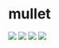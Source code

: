 # mullet

![](https://i.imgur.com/ZmFXTYM.png)
![](https://i.imgur.com/casjYy3.png)
![](https://i.imgur.com/YSbCy6V.png)
![](https://i.imgur.com/EBOMbhH.jpg)
